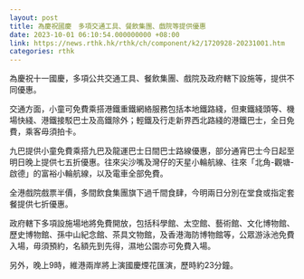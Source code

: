 ```yaml
---
layout: post
title: 為慶祝國慶　多項交通工具、餐飲集團、戲院等提供優惠
date: 2023-10-01 06:10:54.000000000 +08:00
link: https://news.rthk.hk/rthk/ch/component/k2/1720928-20231001.htm
categories: rthk
---
```


為慶祝十一國慶，多項公共交通工具、餐飲集團、戲院及政府轄下設施等，提供不同優惠。

交通方面，小童可免費乘搭港鐵重鐵網絡服務包括本地鐵路綫，但東鐵綫頭等、機場快綫、港鐵接駁巴士及高鐵除外；輕鐵及行走新界西北路綫的港鐵巴士，全日免費，乘客毋須拍卡。

九巴提供小童免費乘搭九巴及龍運巴士日間巴士路線優惠，部分通宵巴士今日起至明日晚上提供七五折優惠。往來尖沙嘴及灣仔的天星小輪航線、往來「北角-觀塘-啟德」的富裕小輪航線，以及電車全部免費。

全港戲院戲票半價，多間飲食集團旗下過千間食肆，今明兩日分別在堂食或指定套餐提供七折優惠。

政府轄下多項設施場地將免費開放，包括科學館、太空館、藝術館、文化博物館、歷史博物館、孫中山紀念館、茶具文物館，及香港海防博物館等，公眾游泳池免費入場，毋須預約，名額先到先得，濕地公園亦可免費入場。

另外，晚上9時，維港兩岸將上演國慶煙花匯演，歷時約23分鐘。
